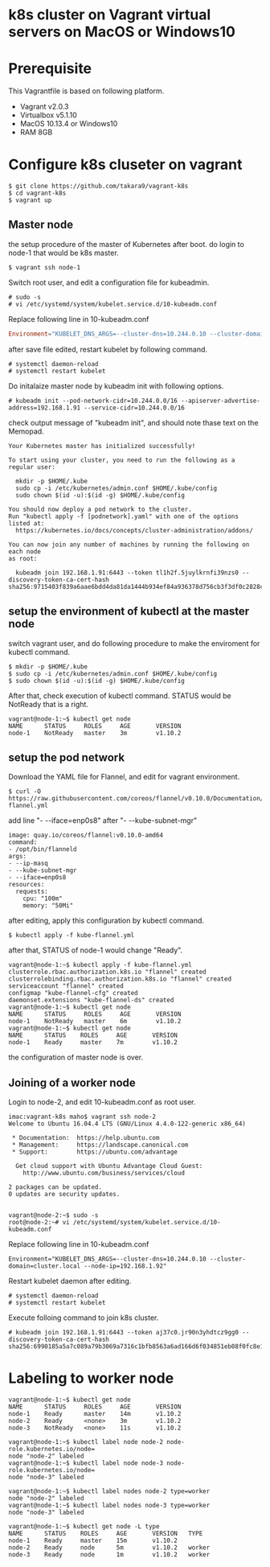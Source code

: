 # k8s cluster on Vagrant virtual servers on MacOS or Windows10


# Prerequisite

This Vagrantfile is based on following platform.

* Vagrant v2.0.3
* Virtualbox v5.1.10
* MacOS 10.13.4 or Windows10
* RAM 8GB 


# Configure k8s cluseter on vagrant

~~~
$ git clone https://github.com/takara9/vagrant-k8s
$ cd vagrant-k8s
$ vagrant up
~~~


## Master node

the setup procedure of the master of Kubernetes after boot.
do login to node-1 that would be k8s master.

~~~
$ vagrant ssh node-1
~~~


Switch root user, and edit a configuration file for kubeadmin.

~~~
# sudo -s
# vi /etc/systemd/system/kubelet.service.d/10-kubeadm.conf
~~~


Replace following line in 10-kubeadm.conf

~~~10-kubeadm.conf
Environment="KUBELET_DNS_ARGS=--cluster-dns=10.244.0.10 --cluster-domain=cluster.local --node-ip=192.168.1.91"
~~~

after save file edited, restart kubelet by following command.

~~~
# systemctl daemon-reload
# systemctl restart kubelet
~~~

Do initalaize master node by kubeadm init with following options.

~~~
# kubeadm init --pod-network-cidr=10.244.0.0/16 --apiserver-advertise-address=192.168.1.91 --service-cidr=10.244.0.0/16
~~~

check output message of "kubeadm init", and should note thase text on the Memopad.

~~~
Your Kubernetes master has initialized successfully!

To start using your cluster, you need to run the following as a regular user:

  mkdir -p $HOME/.kube
  sudo cp -i /etc/kubernetes/admin.conf $HOME/.kube/config
  sudo chown $(id -u):$(id -g) $HOME/.kube/config

You should now deploy a pod network to the cluster.
Run "kubectl apply -f [podnetwork].yaml" with one of the options listed at:
  https://kubernetes.io/docs/concepts/cluster-administration/addons/

You can now join any number of machines by running the following on each node
as root:

  kubeadm join 192.168.1.91:6443 --token tl1h2f.5juylkrnfi39nzs0 --discovery-token-ca-cert-hash sha256:9715403f839a6aae6bdd4da81da1444b934ef84a936378d756cb3f3df0c2828c
~~~

## setup the environment of kubectl at the master node

switch vagrant user, and do following procedure to make the enviroment for kubectl command.

~~~
$ mkdir -p $HOME/.kube
$ sudo cp -i /etc/kubernetes/admin.conf $HOME/.kube/config
$ sudo chown $(id -u):$(id -g) $HOME/.kube/config
~~~

After that, check execution of kubectl command. STATUS would be NotReady that is a right.

~~~
vagrant@node-1:~$ kubectl get node
NAME      STATUS     ROLES     AGE       VERSION
node-1    NotReady   master    3m        v1.10.2
~~~

## setup the pod network

Download the YAML file for Flannel, and edit for vagrant environment.

~~~
$ curl -O https://raw.githubusercontent.com/coreos/flannel/v0.10.0/Documentation/kube-flannel.yml
~~~

add line "- --iface=enp0s8" after "- --kube-subnet-mgr"

~~~
image: quay.io/coreos/flannel:v0.10.0-amd64
command:
- /opt/bin/flanneld
args:
- --ip-masq
- --kube-subnet-mgr
- --iface=enp0s8
resources:
  requests:
    cpu: "100m"
    memory: "50Mi"
~~~

after editing, apply this configuration by kubectl command.

~~~
$ kubectl apply -f kube-flannel.yml
~~~

after that, STATUS of node-1 would change "Ready".

~~~
vagrant@node-1:~$ kubectl apply -f kube-flannel.yml
clusterrole.rbac.authorization.k8s.io "flannel" created
clusterrolebinding.rbac.authorization.k8s.io "flannel" created
serviceaccount "flannel" created
configmap "kube-flannel-cfg" created
daemonset.extensions "kube-flannel-ds" created
vagrant@node-1:~$ kubectl get node
NAME      STATUS     ROLES     AGE       VERSION
node-1    NotReady   master    6m        v1.10.2
vagrant@node-1:~$ kubectl get node
NAME      STATUS    ROLES     AGE       VERSION
node-1    Ready     master    7m        v1.10.2
~~~

the configuration of master node is over.


## Joining of a worker node

Login to node-2, and edit 10-kubeadm.conf as root user.

~~~
imac:vagrant-k8s maho$ vagrant ssh node-2
Welcome to Ubuntu 16.04.4 LTS (GNU/Linux 4.4.0-122-generic x86_64)

 * Documentation:  https://help.ubuntu.com
 * Management:     https://landscape.canonical.com
 * Support:        https://ubuntu.com/advantage

  Get cloud support with Ubuntu Advantage Cloud Guest:
    http://www.ubuntu.com/business/services/cloud

2 packages can be updated.
0 updates are security updates.


vagrant@node-2:~$ sudo -s
root@node-2:~# vi /etc/systemd/system/kubelet.service.d/10-kubeadm.conf
~~~

Replace following line in 10-kubeadm.conf

~~~
Environment="KUBELET_DNS_ARGS=--cluster-dns=10.244.0.10 --cluster-domain=cluster.local --node-ip=192.168.1.92"
~~~

Restart kubelet daemon after editing.

~~~
# systemctl daemon-reload
# systemctl restart kubelet
~~~

Execute folloing command to join k8s cluster.

~~~
# kubeadm join 192.168.1.91:6443 --token aj37c0.jr90n3yhdtcz9gg0 --discovery-token-ca-cert-hash sha256:6990185a5a7c089a79b3069a7316c1bfb8563a6ad166d6f034851eb08f0fc8e1
~~~




# Labeling to worker node

~~~
vagrant@node-1:~$ kubectl get node
NAME      STATUS     ROLES     AGE       VERSION
node-1    Ready      master    14m       v1.10.2
node-2    Ready      <none>    3m        v1.10.2
node-3    NotReady   <none>    11s       v1.10.2

vagrant@node-1:~$ kubectl label node node-2 node-role.kubernetes.io/node=
node "node-2" labeled
vagrant@node-1:~$ kubectl label node node-3 node-role.kubernetes.io/node=
node "node-3" labeled

vagrant@node-1:~$ kubectl label nodes node-2 type=worker
node "node-2" labeled
vagrant@node-1:~$ kubectl label nodes node-3 type=worker
node "node-3" labeled

vagrant@node-1:~$ kubectl get node -L type
NAME      STATUS    ROLES     AGE       VERSION   TYPE
node-1    Ready     master    15m       v1.10.2
node-2    Ready     node      5m        v1.10.2   worker
node-3    Ready     node      1m        v1.10.2   worker
~~~

